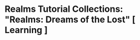 [Page]:https://github.com/Ancient-Majik-Tech/Social.Wiki.Games.DreamsOfLost/blob/main/Learning/Learning_Home.md

# Realms Tutorial Collections: "Realms: Dreams of the Lost" [ Learning ]

